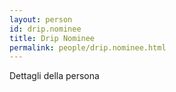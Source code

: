 ```yaml
---
layout: person
id: drip.nominee
title: Drip Nominee
permalink: people/drip.nominee.html
---
```


Dettagli della persona